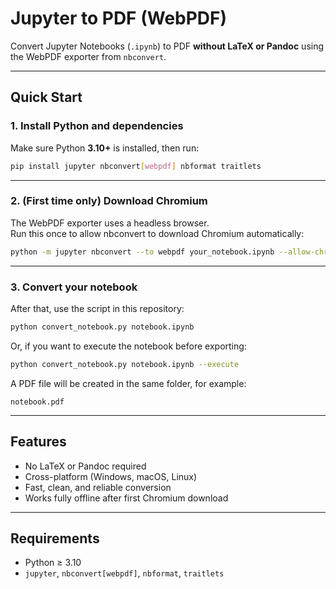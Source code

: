 # Jupyter to PDF (WebPDF)

Convert Jupyter Notebooks (`.ipynb`) to PDF **without LaTeX or Pandoc** using the WebPDF exporter from `nbconvert`.

---

## Quick Start

### 1. Install Python and dependencies
Make sure Python **3.10+** is installed, then run:

```bash
pip install jupyter nbconvert[webpdf] nbformat traitlets
```

---

### 2. (First time only) Download Chromium
The WebPDF exporter uses a headless browser.  
Run this once to allow nbconvert to download Chromium automatically:

```bash
python -m jupyter nbconvert --to webpdf your_notebook.ipynb --allow-chromium-download
```

---

### 3. Convert your notebook
After that, use the script in this repository:

```bash
python convert_notebook.py notebook.ipynb
```

Or, if you want to execute the notebook before exporting:

```bash
python convert_notebook.py notebook.ipynb --execute
```

A PDF file will be created in the same folder, for example:

```
notebook.pdf
```

---

## Features

- No LaTeX or Pandoc required  
- Cross-platform (Windows, macOS, Linux)  
- Fast, clean, and reliable conversion
- Works fully offline after first Chromium download

---

## Requirements

- Python ≥ 3.10  
- `jupyter`, `nbconvert[webpdf]`, `nbformat`, `traitlets`
